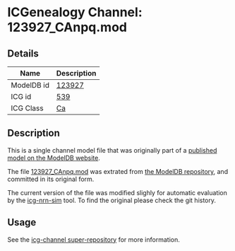 # ICGenealogy Channel: 123927\_CAnpq.mod

## Details

Name | Description
---- | -----------
ModelDB id | [123927](http://senselab.med.yale.edu/ModelDB/ShowModel.cshtml?model=123927)
ICG id | [539](http://icg.neurotheory.ox.ac.uk/channels/3/539)
ICG Class | [Ca](http://icg.neurotheory.ox.ac.uk/channels/3)

## Description

This is a single channel model file that was originally part of a [published model on the ModelDB website](http://senselab.med.yale.edu/mModelDB/ShowModel.cshtml?model=123927).


The file [123927\_CAnpq.mod](123927_CAnpq.mod) was extrated from [the ModelDB repository](http://senselab.med.yale.edu/ModelDB/ShowModel.cshtml?model=123927), and committed in its original form.

The current version of the file was modified slighly for automatic evaluation by the [icg-nrn-sim](https://github.com/icgenealogy/icg-nrn-sim) tool. To find the original please check the git history.


## Usage

See the [icg-channel super-repository](https://github.com/icgenealogy/icg-channels) for more information.
